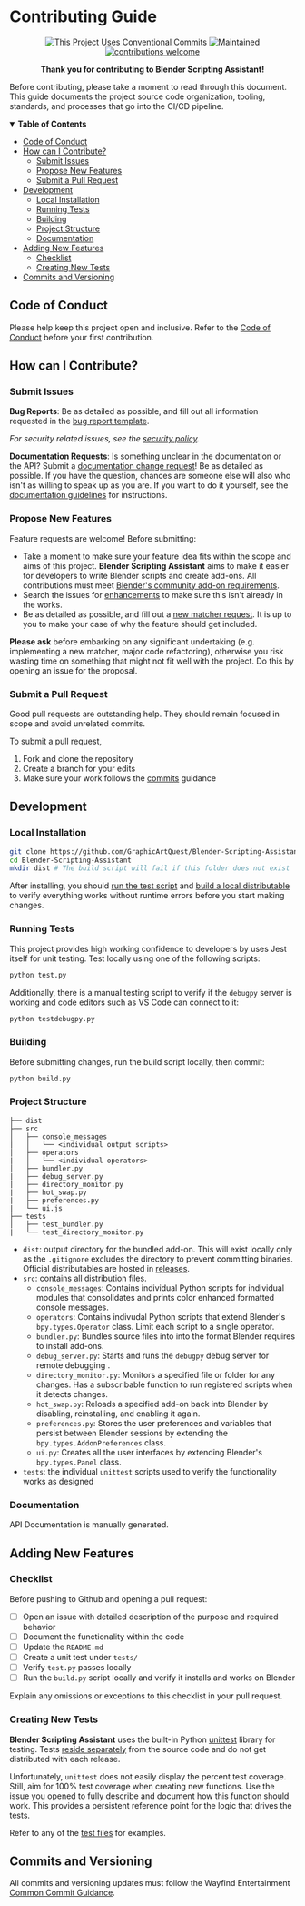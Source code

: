 # Contributing Guide

<div align="center">

[![This Project Uses Conventional Commits](https://img.shields.io/badge/Commit%20Style-Conventional-e10079)](https://www.conventionalcommits.org/)
[![Maintained](https://img.shields.io/badge/Maintained%3F-yes-brightgreen.svg)](https://graphicartquest.com/author/scott-lassiter/)
[![contributions welcome](https://img.shields.io/badge/contributions-welcome-brightgreen.svg?style=flat)](#how-can-i-contribute)

**Thank you for contributing to Blender Scripting Assistant!**

</div>

Before contributing, please take a moment to read through this document. This guide documents the project source code organization, tooling, standards, and processes that go into the CI/CD pipeline.

<details open="open">
    <summary><b>Table of Contents</b></summary>

-   [Code of Conduct](#code-of-conduct)
-   [How can I Contribute?](#how-can-i-contribute)
    -   [Submit Issues](#submit-issues)
    -   [Propose New Features](#propose-new-features)
    -   [Submit a Pull Request](#submit-a-pull-request)
-   [Development](#development)
    -   [Local Installation](#local-installation)
    -   [Running Tests](#running-tests)
    -   [Building](#building)
    -   [Project Structure](#project-structure)
    -   [Documentation](#documentation)
-   [Adding New Features](#adding-new-features)
    -   [Checklist](#checklist)
    -   [Creating New Tests](#creating-new-tests)
-   [Commits and Versioning](#commits-and-versioning)

</details>

## Code of Conduct

Please help keep this project open and inclusive. Refer to the [Code of Conduct](CODE_OF_CONDUCT.md) before your first contribution.

## How can I Contribute?

### Submit Issues

**Bug Reports**: Be as detailed as possible, and fill out all information requested in the [bug report template][choose issue].

*For security related issues, see the [security policy][security policy].*

**Documentation Requests**: Is something unclear in the documentation or the API? Submit a [documentation change request][choose issue]! Be as detailed as possible. If you have the question, chances are someone else will also who isn't as willing to speak up as you are. If you want to do it yourself, see the [documentation guidelines](#documentation) for instructions.

### Propose New Features

Feature requests are welcome! Before submitting:

-   Take a moment to make sure your feature idea fits within the scope and aims of this project. **Blender Scripting Assistant** aims to make it easier for developers to write Blender scripts and create add-ons. All contributions must meet [Blender's community add-on requirements][blender addon reqs].
-   Search the issues for [enhancements][enhancements requested] to make sure this isn't already in the works.
-   Be as detailed as possible, and fill out a [new matcher request][choose issue]. It is up to you to make your case of why the feature should get included.

**Please ask** before embarking on any significant undertaking (e.g. implementing a new matcher, major code refactoring), otherwise you risk wasting time on something that might not fit well with the project. Do this by opening an issue for the proposal.

### Submit a Pull Request

Good pull requests are outstanding help. They should remain focused in scope and avoid unrelated commits.

To submit a pull request,

1. Fork and clone the repository
1. Create a branch for your edits
1. Make sure your work follows the [commits](#commits) guidance

## Development

### Local Installation

```bash
git clone https://github.com/GraphicArtQuest/Blender-Scripting-Assistant.git
cd Blender-Scripting-Assistant
mkdir dist # The build script will fail if this folder does not exist
```

After installing, you should [run the test script](#running-tests) and [build a local distributable](#building) to verify everything works without runtime errors before you start making changes.

### Running Tests

This project provides high working confidence to developers by uses Jest itself for unit testing. Test locally using one of the following scripts:

```bash
python test.py
```

Additionally, there is a manual testing script to verify if the `debugpy` server is working and code editors such as VS Code can connect to it:

```bash
python testdebugpy.py
```

### Building

Before submitting changes, run the build script locally, then commit:

```bash
python build.py 
```

### Project Structure

```
├── dist
├── src
│   ├── console_messages
|   │   └── <individual output scripts>
│   ├── operators
|   │   └── <individual operators>
│   ├── bundler.py
|   ├── debug_server.py
|   ├── directory_monitor.py
|   ├── hot_swap.py
|   ├── preferences.py
|   └── ui.js
├── tests
│   ├── test_bundler.py
|   └── test_directory_monitor.py
```

-   `dist`: output directory for the bundled add-on. This will exist locally only as the `.gitignore` excludes the directory to prevent committing binaries. Official distributables are hosted in [releases][releases].
-   `src`: contains all distribution files.
    -   `console_messages`: Contains individual Python scripts for individual modules that consolidates and prints color enhanced formatted console messages.
    -   `operators`: Contains indivudal Python scripts that extend Blender's `bpy.types.Operator` class. Limit each script to a single operator.
    -   `bundler.py`: Bundles source files into into the format Blender requires to install add-ons.
    -   `debug_server.py`: Starts and runs the `debugpy` debug server for remote debugging .
    -   `directory_monitor.py`: Monitors a specified file or folder for any changes. Has a subscribable function to run registered scripts when it detects changes.
    -   `hot_swap.py`: Reloads a specified add-on back into Blender by disabling, reinstalling, and enabling it again. 
    -   `preferences.py`: Stores the user preferences and variables that persist between Blender sessions by extending the `bpy.types.AddonPreferences` class.
    -   `ui.py`: Creates all the user interfaces by extending Blender's `bpy.types.Panel` class.
-   `tests`: the individual `unittest` scripts used to verify the functionality works as designed

### Documentation

API Documentation is manually generated.

## Adding New Features

### Checklist

Before pushing to Github and opening a pull request:

-   [ ] Open an issue with detailed description of the purpose and required behavior
-   [ ] Document the functionality within the code
-   [ ] Update the `README.md`
-   [ ] Create a unit test under `tests/`
-   [ ] Verify `test.py` passes locally
-   [ ] Run the `build.py` script locally and verify it installs and works on Blender

Explain any omissions or exceptions to this checklist in your pull request.

### Creating New Tests

**Blender Scripting Assistant** uses the built-in Python [unittest][unittest] library for testing. Tests [reside separately][tests] from the source code and do not get distributed with each release.

Unfortunately, `unittest` does not easily display the percent test coverage. Still, aim for 100% test coverage when creating new functions. Use the issue you opened to fully describe and document how this function should work. This provides a persistent reference point for the logic that drives the tests.

Refer to any of the [test files][tests] for examples.

## Commits and Versioning

All commits and versioning updates must follow the Wayfind Entertainment [Common Commit Guidance](https://github.com/WayfindEntertainment/Common-Commit-Guidance).

[security policy]: https://github.com/GraphicArtQuest/Blender-Scripting-Assistant/blob/master/.github/SECURITY.md
[choose issue]: https://github.com/GraphicArtQuest/Blender-Scripting-Assistant/issues/new/choose
[enhancements requested]: https://github.com/M-Scott-Lassiter/jest-geojson/labels/enhancement
[blender addon reqs]: https://wiki.blender.org/wiki/Process/Addons
[tests]: https://github.com/GraphicArtQuest/Blender-Scripting-Assistant/tree/master/tests
[unittest]: https://docs.python.org/3/library/unittest.html
[releases]: https://github.com/GraphicArtQuest/Blender-Scripting-Assistant/releases
